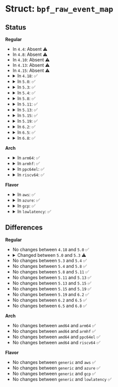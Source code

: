 # Struct: <code>bpf_raw_event_map</code>

## Status
<b>Regular</b>
<ul>
<li>
In <code>4.4</code>: Absent ⚠️
</li>
<li>
In <code>4.8</code>: Absent ⚠️
</li>
<li>
In <code>4.10</code>: Absent ⚠️
</li>
<li>
In <code>4.13</code>: Absent ⚠️
</li>
<li>
In <code>4.15</code>: Absent ⚠️
</li>
<li>
<details>
<summary>In <code>4.18</code>: ✅</summary>

```c
struct bpf_raw_event_map {
    struct tracepoint *tp;
    void *bpf_func;
    u32 num_args;
};
```
</details>
</li>
<li>
<details>
<summary>In <code>5.0</code>: ✅</summary>

```c
struct bpf_raw_event_map {
    struct tracepoint *tp;
    void *bpf_func;
    u32 num_args;
};
```
</details>
</li>
<li>
<details>
<summary>In <code>5.3</code>: ✅</summary>

```c
struct bpf_raw_event_map {
    struct tracepoint *tp;
    void *bpf_func;
    u32 num_args;
    u32 writable_size;
};
```
</details>
</li>
<li>
<details>
<summary>In <code>5.4</code>: ✅</summary>

```c
struct bpf_raw_event_map {
    struct tracepoint *tp;
    void *bpf_func;
    u32 num_args;
    u32 writable_size;
};
```
</details>
</li>
<li>
<details>
<summary>In <code>5.8</code>: ✅</summary>

```c
struct bpf_raw_event_map {
    struct tracepoint *tp;
    void *bpf_func;
    u32 num_args;
    u32 writable_size;
};
```
</details>
</li>
<li>
<details>
<summary>In <code>5.11</code>: ✅</summary>

```c
struct bpf_raw_event_map {
    struct tracepoint *tp;
    void *bpf_func;
    u32 num_args;
    u32 writable_size;
};
```
</details>
</li>
<li>
<details>
<summary>In <code>5.13</code>: ✅</summary>

```c
struct bpf_raw_event_map {
    struct tracepoint *tp;
    void *bpf_func;
    u32 num_args;
    u32 writable_size;
};
```
</details>
</li>
<li>
<details>
<summary>In <code>5.15</code>: ✅</summary>

```c
struct bpf_raw_event_map {
    struct tracepoint *tp;
    void *bpf_func;
    u32 num_args;
    u32 writable_size;
};
```
</details>
</li>
<li>
<details>
<summary>In <code>5.19</code>: ✅</summary>

```c
struct bpf_raw_event_map {
    struct tracepoint *tp;
    void *bpf_func;
    u32 num_args;
    u32 writable_size;
};
```
</details>
</li>
<li>
<details>
<summary>In <code>6.2</code>: ✅</summary>

```c
struct bpf_raw_event_map {
    struct tracepoint *tp;
    void *bpf_func;
    u32 num_args;
    u32 writable_size;
};
```
</details>
</li>
<li>
<details>
<summary>In <code>6.5</code>: ✅</summary>

```c
struct bpf_raw_event_map {
    struct tracepoint *tp;
    void *bpf_func;
    u32 num_args;
    u32 writable_size;
};
```
</details>
</li>
<li>
<details>
<summary>In <code>6.8</code>: ✅</summary>

```c
struct bpf_raw_event_map {
    struct tracepoint *tp;
    void *bpf_func;
    u32 num_args;
    u32 writable_size;
};
```
</details>
</li>
</ul>
<b>Arch</b>
<ul>
<li>
<details>
<summary>In <code>arm64</code>: ✅</summary>

```c
struct bpf_raw_event_map {
    struct tracepoint *tp;
    void *bpf_func;
    u32 num_args;
    u32 writable_size;
};
```
</details>
</li>
<li>
<details>
<summary>In <code>armhf</code>: ✅</summary>

```c
struct bpf_raw_event_map {
    struct tracepoint *tp;
    void *bpf_func;
    u32 num_args;
    u32 writable_size;
};
```
</details>
</li>
<li>
<details>
<summary>In <code>ppc64el</code>: ✅</summary>

```c
struct bpf_raw_event_map {
    struct tracepoint *tp;
    void *bpf_func;
    u32 num_args;
    u32 writable_size;
};
```
</details>
</li>
<li>
<details>
<summary>In <code>riscv64</code>: ✅</summary>

```c
struct bpf_raw_event_map {
    struct tracepoint *tp;
    void *bpf_func;
    u32 num_args;
    u32 writable_size;
};
```
</details>
</li>
</ul>
<b>Flavor</b>
<ul>
<li>
<details>
<summary>In <code>aws</code>: ✅</summary>

```c
struct bpf_raw_event_map {
    struct tracepoint *tp;
    void *bpf_func;
    u32 num_args;
    u32 writable_size;
};
```
</details>
</li>
<li>
<details>
<summary>In <code>azure</code>: ✅</summary>

```c
struct bpf_raw_event_map {
    struct tracepoint *tp;
    void *bpf_func;
    u32 num_args;
    u32 writable_size;
};
```
</details>
</li>
<li>
<details>
<summary>In <code>gcp</code>: ✅</summary>

```c
struct bpf_raw_event_map {
    struct tracepoint *tp;
    void *bpf_func;
    u32 num_args;
    u32 writable_size;
};
```
</details>
</li>
<li>
<details>
<summary>In <code>lowlatency</code>: ✅</summary>

```c
struct bpf_raw_event_map {
    struct tracepoint *tp;
    void *bpf_func;
    u32 num_args;
    u32 writable_size;
};
```
</details>
</li>
</ul>

## Differences
<b>Regular</b>
<ul>
<li>
No changes between <code>4.18</code> and <code>5.0</code> ✅
</li>
<li>
<details>
<summary>Changed between <code>5.0</code> and <code>5.3</code> ⚠️</summary>
<ul>
<li>
<b>Field added. </b>
<code>u32 writable_size</code>
</li>
</ul>
</details>
</li>
<li>
No changes between <code>5.3</code> and <code>5.4</code> ✅
</li>
<li>
No changes between <code>5.4</code> and <code>5.8</code> ✅
</li>
<li>
No changes between <code>5.8</code> and <code>5.11</code> ✅
</li>
<li>
No changes between <code>5.11</code> and <code>5.13</code> ✅
</li>
<li>
No changes between <code>5.13</code> and <code>5.15</code> ✅
</li>
<li>
No changes between <code>5.15</code> and <code>5.19</code> ✅
</li>
<li>
No changes between <code>5.19</code> and <code>6.2</code> ✅
</li>
<li>
No changes between <code>6.2</code> and <code>6.5</code> ✅
</li>
<li>
No changes between <code>6.5</code> and <code>6.8</code> ✅
</li>
</ul>
<b>Arch</b>
<ul>
<li>
No changes between <code>amd64</code> and <code>arm64</code> ✅
</li>
<li>
No changes between <code>amd64</code> and <code>armhf</code> ✅
</li>
<li>
No changes between <code>amd64</code> and <code>ppc64el</code> ✅
</li>
<li>
No changes between <code>amd64</code> and <code>riscv64</code> ✅
</li>
</ul>
<b>Flavor</b>
<ul>
<li>
No changes between <code>generic</code> and <code>aws</code> ✅
</li>
<li>
No changes between <code>generic</code> and <code>azure</code> ✅
</li>
<li>
No changes between <code>generic</code> and <code>gcp</code> ✅
</li>
<li>
No changes between <code>generic</code> and <code>lowlatency</code> ✅
</li>
</ul>

